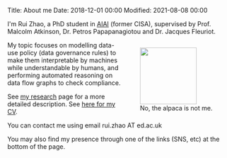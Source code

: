 Title: About me
Date: 2018-12-01 00:00
Modified: 2021-08-08 00:00

I'm Rui Zhao, a PhD student in [AIAI](http://web.inf.ed.ac.uk/aiai) (former CISA), supervised by Prof. Malcolm Atkinson, Dr. Petros Papapanagiotou and Dr. Jacques Fleuriot.

<figure style="float: right;">
<img src="{static}/images/photo.jpg" width='128' height='128' />
<figcaption>No, the alpaca is not me.</figcaption>
</figure>

My topic focuses on modelling data-use policy (data governance rules) to make them interpretable by machines while understandable by humans, and performing automated reasoning on data flow graphs to check compliance.

See [my research]({filename}research.md) page for a more detailed description. See [here for my CV]({static}/pdfs/CV_public.pdf).

You can contact me using email rui.zhao AT ed.ac.uk

You may also find my presence through one of the links (SNS, etc) at the bottom of the page.
<!-- PELICAN_END_SUMMARY -->